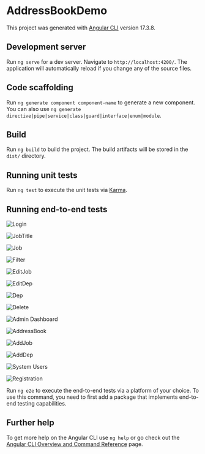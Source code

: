 # AddressBookDemo

This project was generated with [Angular CLI](https://github.com/angular/angular-cli) version 17.3.8.

## Development server

Run `ng serve` for a dev server. Navigate to `http://localhost:4200/`. The application will automatically reload if you change any of the source files.

## Code scaffolding

Run `ng generate component component-name` to generate a new component. You can also use `ng generate directive|pipe|service|class|guard|interface|enum|module`.

## Build

Run `ng build` to build the project. The build artifacts will be stored in the `dist/` directory.

## Running unit tests

Run `ng test` to execute the unit tests via [Karma](https://karma-runner.github.io).

## Running end-to-end tests


![Login](https://github.com/Islam-Ismail-Aly/address-book-demo/assets/23121933/bff130cb-9f67-4eeb-a24a-e7eb1f69fd63)

![JobTitle](https://github.com/Islam-Ismail-Aly/address-book-demo/assets/23121933/ffa6b757-57d8-414e-958f-51445d8d51bd)

![Job](https://github.com/Islam-Ismail-Aly/address-book-demo/assets/23121933/08bb5555-4154-4631-bca1-ae3a1d95a6b6)

![Filter](https://github.com/Islam-Ismail-Aly/address-book-demo/assets/23121933/8741a2a5-8e19-4be7-848a-a5195fcfb805)

![EditJob](https://github.com/Islam-Ismail-Aly/address-book-demo/assets/23121933/dbc90f4c-3738-478b-bed8-e58b5dd551e2)

![EditDep](https://github.com/Islam-Ismail-Aly/address-book-demo/assets/23121933/bb039a9e-c225-482f-83c2-18c7cc55a285)

![Dep](https://github.com/Islam-Ismail-Aly/address-book-demo/assets/23121933/a9433024-7d2b-45d6-84f7-e278041abf62)

![Delete](https://github.com/Islam-Ismail-Aly/address-book-demo/assets/23121933/bf003907-3043-4ee6-b7b3-635ab617f58e)

![Admin Dashboard](https://github.com/Islam-Ismail-Aly/address-book-demo/assets/23121933/e9ca4215-3871-4c4f-b205-fb8b075efad2)

![AddressBook](https://github.com/Islam-Ismail-Aly/address-book-demo/assets/23121933/28c1984c-30b0-4daf-9cac-bd4242f0e159)

![AddJob](https://github.com/Islam-Ismail-Aly/address-book-demo/assets/23121933/86c5ca03-65e5-4210-ac59-1c564a1f1ca9)

![AddDep](https://github.com/Islam-Ismail-Aly/address-book-demo/assets/23121933/cea0ed9c-fa44-45d6-ad54-077627efc888)

![System Users](https://github.com/Islam-Ismail-Aly/address-book-demo/assets/23121933/1e61a7a2-fc64-4389-a1a0-a154c65539d7)

![Registration](https://github.com/Islam-Ismail-Aly/address-book-demo/assets/23121933/07409431-b9e0-4962-9151-b06bdbc07c5f)


Run `ng e2e` to execute the end-to-end tests via a platform of your choice. To use this command, you need to first add a package that implements end-to-end testing capabilities.

## Further help

To get more help on the Angular CLI use `ng help` or go check out the [Angular CLI Overview and Command Reference](https://angular.io/cli) page.

